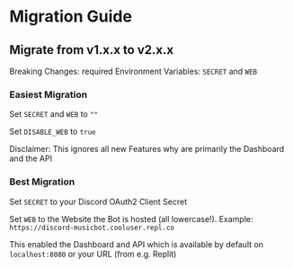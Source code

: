 # Migration Guide

## Migrate from v1.x.x to v2.x.x

Breaking Changes: required Environment Variables: `SECRET` and `WEB`

### Easiest Migration

Set `SECRET` and `WEB` to `""`

Set `DISABLE_WEB` to `true`

Disclaimer: This ignores all new Features why are primarily the Dashboard and the API

### Best Migration

Set `SECRET` to your Discord OAuth2 Client Secret

Set `WEB` to the Website the Bot is hosted (all lowercase!). Example: `https://discord-musicbot.cooluser.repl.co`

This enabled the Dashboard and API which is available by default on `localhost:8080` or your URL (from e.g. Replit)
